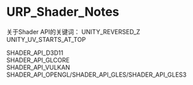 # URP_Shader_Notes
关于Shader API的关键词：
UNITY_REVERSED_Z  
UNITY_UV_STARTS_AT_TOP  
  
SHADER_API_D3D11  
SHADER_API_GLCORE  
SHADER_API_VULKAN  
SHADER_API_OPENGL/SHADER_API_GLES/SHADER_API_GLES3  

